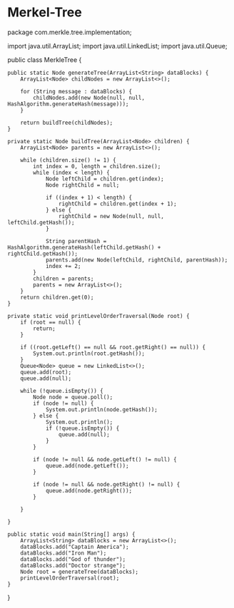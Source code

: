 # Merkel-Tree
package com.merkle.tree.implementation;

import java.util.ArrayList;
import java.util.LinkedList;
import java.util.Queue;

public class MerkleTree {

    public static Node generateTree(ArrayList<String> dataBlocks) {
        ArrayList<Node> childNodes = new ArrayList<>();

        for (String message : dataBlocks) {
            childNodes.add(new Node(null, null, HashAlgorithm.generateHash(message)));
        }

        return buildTree(childNodes);
    }

    private static Node buildTree(ArrayList<Node> children) {
        ArrayList<Node> parents = new ArrayList<>();

        while (children.size() != 1) {
            int index = 0, length = children.size();
            while (index < length) {
                Node leftChild = children.get(index);
                Node rightChild = null;

                if ((index + 1) < length) {
                    rightChild = children.get(index + 1);
                } else {
                    rightChild = new Node(null, null, leftChild.getHash());
                }

                String parentHash = HashAlgorithm.generateHash(leftChild.getHash() + rightChild.getHash());
                parents.add(new Node(leftChild, rightChild, parentHash));
                index += 2;
            }
            children = parents;
            parents = new ArrayList<>();
        }
        return children.get(0);
    }

    private static void printLevelOrderTraversal(Node root) {
        if (root == null) {
            return;
        }

        if ((root.getLeft() == null && root.getRight() == null)) {
            System.out.println(root.getHash());
        }
        Queue<Node> queue = new LinkedList<>();
        queue.add(root);
        queue.add(null);

        while (!queue.isEmpty()) {
            Node node = queue.poll();
            if (node != null) {
                System.out.println(node.getHash());
            } else {
                System.out.println();
                if (!queue.isEmpty()) {
                    queue.add(null);
                }
            }

            if (node != null && node.getLeft() != null) {
                queue.add(node.getLeft());
            }

            if (node != null && node.getRight() != null) {
                queue.add(node.getRight());
            }

        }

    }

    public static void main(String[] args) {
        ArrayList<String> dataBlocks = new ArrayList<>();
        dataBlocks.add("Captain America");
        dataBlocks.add("Iron Man");
        dataBlocks.add("God of thunder");
        dataBlocks.add("Doctor strange");
        Node root = generateTree(dataBlocks);
        printLevelOrderTraversal(root);
    }
}
